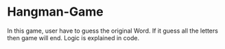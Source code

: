 # Hangman-Game
In this game, user have to guess the original Word. If it guess all the letters then game will end.
Logic is explained in code.
